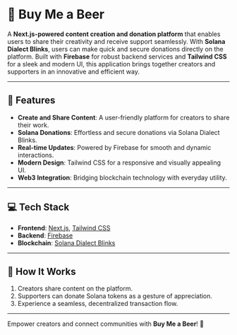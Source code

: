 # 🍻 Buy Me a Beer  

A **Next.js-powered content creation and donation platform** that enables users to share their creativity and receive support seamlessly. With **Solana Dialect Blinks**, users can make quick and secure donations directly on the platform. Built with **Firebase** for robust backend services and **Tailwind CSS** for a sleek and modern UI, this application brings together creators and supporters in an innovative and efficient way.  

---

## 🚀 Features  
- **Create and Share Content**: A user-friendly platform for creators to share their work.  
- **Solana Donations**: Effortless and secure donations via Solana Dialect Blinks.  
- **Real-time Updates**: Powered by Firebase for smooth and dynamic interactions.  
- **Modern Design**: Tailwind CSS for a responsive and visually appealing UI.  
- **Web3 Integration**: Bridging blockchain technology with everyday utility.  

---

## 💻 Tech Stack  
- **Frontend**: [Next.js](https://nextjs.org/), [Tailwind CSS](https://tailwindcss.com/)  
- **Backend**: [Firebase](https://firebase.google.com/)  
- **Blockchain**: [Solana Dialect Blinks](https://dialect.to/)  

---

## 🌟 How It Works  
1. Creators share content on the platform.  
2. Supporters can donate Solana tokens as a gesture of appreciation.  
3. Experience a seamless, decentralized transaction flow.  

---

Empower creators and connect communities with **Buy Me a Beer**! 🍺  
